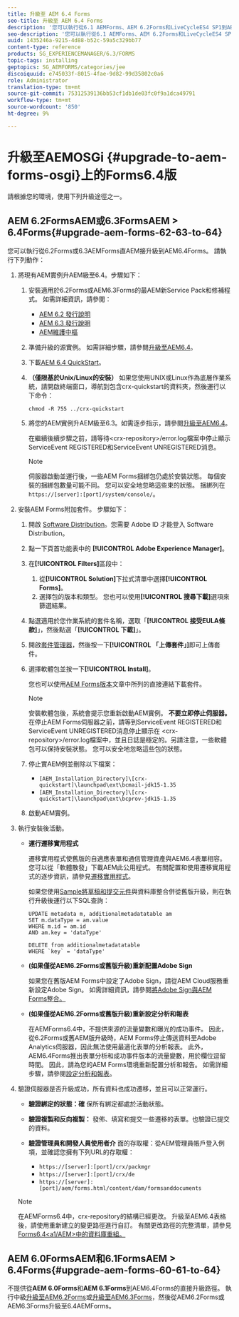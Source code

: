 ```yaml
---
title: 升級至 AEM 6.4 Forms
seo-title: 升級至 AEM 6.4 Forms
description: '您可以執行從6.1 AEMForms、AEM 6.2Forms和LiveCycleES4 SP1到AEM6.3Forms的直接升級。 '
seo-description: '您可以執行從6.1 AEMForms、AEM 6.2Forms和LiveCycleES4 SP1到AEM6.3Forms的直接升級。 '
uuid: 1435246a-9215-4d88-b52c-59a5c329bb77
content-type: reference
products: SG_EXPERIENCEMANAGER/6.3/FORMS
topic-tags: installing
geptopics: SG_AEMFORMS/categories/jee
discoiquuid: e745033f-8015-4fae-9d82-99d35802c0a6
role: Administrator
translation-type: tm+mt
source-git-commit: 75312539136bb53cf1db1de03fc0f9a1dca49791
workflow-type: tm+mt
source-wordcount: '850'
ht-degree: 9%

---
```



# 升級至AEMOSGi {#upgrade-to-aem-forms-osgi}上的Forms6.4版

請根據您的環境，使用下列升級途徑之一。

## AEM  6.2FormsAEM或6.3FormsAEM > 6.4Forms{#upgrade-aem-forms-62-63-to-64}

您可以執行從6.2Forms或6.3AEMForms直AEM接升級到AEM6.4Forms。 請執行下列動作：

1. 將現有AEM實例升AEM級至6.4。步驟如下：

   1. 安裝適用於6.2Forms或AEM6.3Forms的最AEM新Service Pack和修補程式。 如需詳細資訊，請參閱：

      * [AEM 6.2 發行說明](https://helpx.adobe.com/tw/experience-manager/6-2/release-notes.html)
      * [AEM 6.3 發行說明](https://helpx.adobe.com/tw/experience-manager/6-3/release-notes.html)
      * [AEM維護中樞](https://helpx.adobe.com/experience-manager/aem-releases-updates.html)
   1. 準備升級的源實例。 如需詳細步驟，請參閱[升級至AEM6.4](/help/sites-deploying/upgrade.md#preparing%20the%20source%20instance)。
   1. 下載[AEM 6.4 QuickStart](/help/sites-deploying/deploy.md#getting%20the%20software)。
   1. **（僅限基於Unix/Linux的安裝）** 如果您使用UNIX或Linux作為底層作業系統，請開啟終端窗口，導航到包含crx-quickstart的資料夾，然後運行以下命令：

      `chmod -R 755 ../crx-quickstart`

   1. 將您的AEM實例升AEM級至6.3。如需逐步指示，請參閱[升級至AEM6.4](/help/sites-deploying/upgrade.md)。

      在繼續後續步驟之前，請等待&lt;crx-repository>/error.log檔案中停止顯示ServiceEvent REGISTERED和ServiceEvent UNREGISTERED消息。

      >[!NOTE]
      >
      >伺服器啟動並運行後，一些AEM Forms捆綁包仍處於安裝狀態。 每個安裝的捆綁包數量可能不同。 您可以安全地忽略這些束的狀態。 捆綁列在`https://[server]:[port]/system/console/`。


1. 安裝AEM Forms附加套件。 步驟如下：

   1. 開啟 [Software Distribution](https://experience.adobe.com/downloads)。您需要 Adobe ID 才能登入 Software Distribution。
   1. 點一下頁首功能表中的 **[!UICONTROL Adobe Experience Manager]**。
   1. 在&#x200B;**[!UICONTROL Filters]**&#x200B;區段中：
      1. 從&#x200B;**[!UICONTROL Solution]**&#x200B;下拉式清單中選擇&#x200B;**[!UICONTROL Forms]**。
      1. 選擇包的版本和類型。 您也可以使用&#x200B;**[!UICONTROL 搜尋下載]**&#x200B;選項來篩選結果。
   1. 點選適用於您作業系統的套件名稱，選取「**[!UICONTROL 接受EULA條款]**」，然後點選「**[!UICONTROL 下載]**」。
   1. 開啟[套件管理器](https://docs.adobe.com/content/help/zh-Hant/experience-manager-65/administering/contentmanagement/package-manager.html)，然後按一下&#x200B;**[!UICONTROL 「上傳套件」]**&#x200B;即可上傳套件。
   1. 選擇軟體包並按一下&#x200B;**[!UICONTROL Install]**。

      您也可以使用[AEM Forms版本](https://helpx.adobe.com/aem-forms/kb/aem-forms-releases.html)文章中所列的直接連結下載套件。

      >[!NOTE]
      >
      >安裝軟體包後，系統會提示您重新啟動AEM實例。 **不要立即停止伺服器。** 在停止AEM Forms伺服器之前，請等到ServiceEvent REGISTERED和ServiceEvent UNREGISTERED消息停止顯示在 &lt;crx-repository>/error.log檔案中，並且日誌是穩定的。另請注意，一些軟體包可以保持安裝狀態。 您可以安全地忽略這些包的狀態。

   1. 停止實AEM例並刪除以下檔案：

      * `[AEM_Installation_Directory]\[crx-quickstart]\launchpad\ext\bcmail-jdk15-1.35`
      * `[AEM_Installation_Directory]\[crx-quickstart]\launchpad\ext\bcprov-jdk15-1.35`
   1. 啟動AEM實例。


1. 執行安裝後活動。

   * **運行遷移實用程式**

      遷移實用程式使舊版的自適應表單和通信管理資產與AEM6.4表單相容。 您可以從「軟體散發」下載AEM此公用程式。 有關配置和使用遷移實用程式的逐步資訊，請參見[遷移實用程式](/help/forms/using/migration-utility.md)。

      如果您使用[Sample將草稿和提交元件](integrate-draft-submission-database.md)與資料庫整合併從舊版升級，則在執行升級後運行以下SQL查詢：

      ```
      UPDATE metadata m, additionalmetadatatable am
      SET m.dataType = am.value
      WHERE m.id = am.id
      AND am.key = 'dataType'
      ```

      ```
      DELETE from additionalmetadatatable
      WHERE `key` = 'dataType'
      ```

   * **(如果僅從AEM6.2Forms或舊版升級)重新配置Adobe Sign**

      如果您在舊版AEM Forms中設定了Adobe Sign，請從AEM Cloud服務重新設定Adobe Sign。 如需詳細資訊，請參閱[將Adobe Sign與AEM Forms整合。](/help/forms/using/adobe-sign-integration-adaptive-forms.md)

   * **(如果僅從AEM6.2Forms或舊版升級)重新設定分析和報表**

      在AEMForms6.4中，不提供來源的流量變數和曝光的成功事件。 因此，從6.2Forms或舊AEM版升級時，AEM Forms停止傳送資料至Adobe Analytics伺服器，因此無法使用最適化表單的分析報表。 此外，AEM6.4Forms推出表單分析和成功事件版本的流量變數，用於欄位逗留時間。 因此，請為您的AEM Forms環境重新配置分析和報告。 如需詳細步驟，請參閱[設定分析和報表](/help/forms/using/configure-analytics-forms-documents.md)。

1. 驗證伺服器是否升級成功，所有資料也成功遷移，並且可以正常運行。

   * **驗證綁定的狀態：確** 保所有綁定都處於活動狀態。
   * **驗證複製和反向複製：** 發佈、填寫和提交一些遷移的表單。也驗證已提交的資料。
   * **驗證管理員和開發人員使用者介** 面的存取權：從AEM管理員帳戶登入例項，並確認您擁有下列URL的存取權：

      * `https://[server]:[port]/crx/packmgr`
      * `https://[server]:[port]/crx/de`
      * `https://[server]:[port]/aem/forms.html/content/dam/formsanddocuments`

   >[!NOTE]
   在AEMForms6.4中，crx-repository的結構已經更改。 升級至AEM6.4表格後，請使用重新建立的變更路徑進行自訂。 有關更改路徑的完整清單，請參見[Forms6.4&lt;a1/AEM>中的資料庫重組。](/help/sites-deploying/forms-repository-restructuring-in-aem-6-4.md)

## AEM  6.0FormsAEM和6.1FormsAEM > 6.4Forms{#upgrade-aem-forms-60-61-to-64}

不提供從&#x200B;**AEM 6.0Forms**&#x200B;和&#x200B;**AEM 6.1Forms**&#x200B;到AEM6.4Forms的直接升級路徑。 執行中級[升級至AEM6.2Forms](/help/forms/using/upgrade.md)或[升級至AEM6.3Forms](/help/forms/using/upgrade.md)，然後從AEM6.2Forms或AEM6.3Forms升級至6.4AEMForms。
